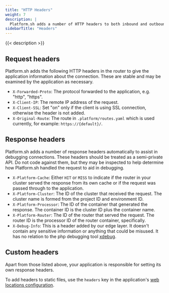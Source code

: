 ```yaml
---
title: "HTTP Headers"
weight: 7
description: |
  Platform.sh adds a number of HTTP headers to both inbound and outbound messages.  We do not, however, modify or block existing headers on either request or response.
sidebarTitle: "Headers"
---
```


{{< description >}}

## Request headers

Platform.sh adds the following HTTP headers in the router to give the application information about the connection. These are stable and may be examined by the application as necessary.

* `X-Forwarded-Proto`: The protocol forwarded to the application, e.g. "http", "https".
* `X-Client-IP`: The remote IP address of the request.
* `X-Client-SSL`: Set "on" only if the client is using SSL connection, otherwise the header is not added.
* `X-Original-Route`: The route in `.platform/routes.yaml` which is used currently, for example: `https://{default}/`.


## Response headers

Platform.sh adds a number of response headers automatically to assist in debugging connections. These headers should be treated as a semi-private API. Do not code against them, but they may be inspected to help determine how Platform.sh handled the request to aid in debugging.

* `X-Platform-Cache`: Either `HIT` or `MISS` to indicate if the router in your cluster served the response from its own cache or if the request was passed through to the application.
* `X-Platform-Cluster`: The ID of the cluster that received the request. The cluster name is formed from the project ID and environment ID.
* `X-Platform-Processor`: The ID of the container that generated the response. The container ID is the cluster ID plus the container name.
* `X-Platform-Router`: The ID of the router that served the request.  The router ID is the processor ID of the router container, specifically.
* `X-Debug-Info`: This is a header added by our edge layer. It doesn't contain any sensitive information or anything that could be misused. It has no relation to the php debugging tool [xdebug](https://xdebug.org).

## Custom headers

Apart from those listed above, your application is responsible for setting its own response headers.

To add headers to static files, use the `headers` key in the application's [web locations configuration](/configuration/app/web.md#how-can-i-control-the-headers-sent-with-my-files).
